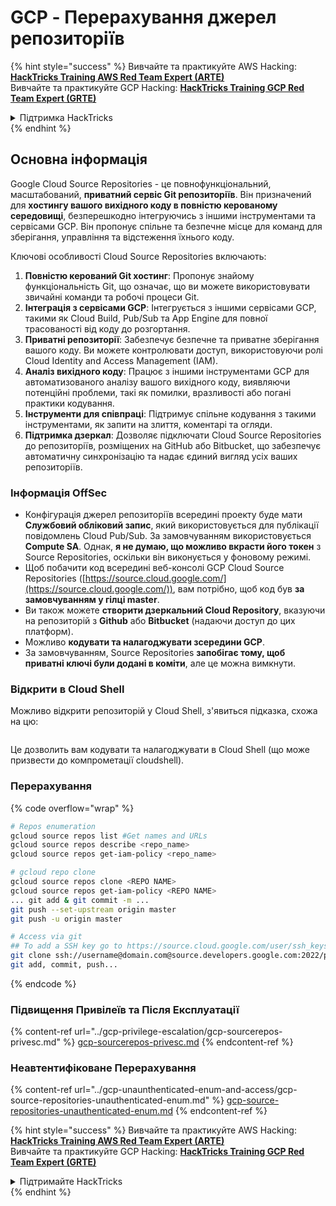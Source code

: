 # GCP - Перерахування джерел репозиторіїв

{% hint style="success" %}
Вивчайте та практикуйте AWS Hacking:<img src="../../../.gitbook/assets/image (1).png" alt="" data-size="line">[**HackTricks Training AWS Red Team Expert (ARTE)**](https://training.hacktricks.xyz/courses/arte)<img src="../../../.gitbook/assets/image (1).png" alt="" data-size="line">\
Вивчайте та практикуйте GCP Hacking: <img src="../../../.gitbook/assets/image (2).png" alt="" data-size="line">[**HackTricks Training GCP Red Team Expert (GRTE)**<img src="../../../.gitbook/assets/image (2).png" alt="" data-size="line">](https://training.hacktricks.xyz/courses/grte)

<details>

<summary>Підтримка HackTricks</summary>

* Перевірте [**плани підписки**](https://github.com/sponsors/carlospolop)!
* **Приєднуйтесь до** 💬 [**групи Discord**](https://discord.gg/hRep4RUj7f) або [**групи Telegram**](https://t.me/peass) або **слідкуйте** за нами в **Twitter** 🐦 [**@hacktricks\_live**](https://twitter.com/hacktricks\_live)**.**
* **Діліться хакерськими трюками, надсилаючи PR до** [**HackTricks**](https://github.com/carlospolop/hacktricks) та [**HackTricks Cloud**](https://github.com/carlospolop/hacktricks-cloud) репозиторіїв на GitHub.

</details>
{% endhint %}

## Основна інформація <a href="#reviewing-cloud-git-repositories" id="reviewing-cloud-git-repositories"></a>

Google Cloud Source Repositories - це повнофункціональний, масштабований, **приватний сервіс Git репозиторіїв**. Він призначений для **хостингу вашого вихідного коду в повністю керованому середовищі**, безперешкодно інтегруючись з іншими інструментами та сервісами GCP. Він пропонує спільне та безпечне місце для команд для зберігання, управління та відстеження їхнього коду.

Ключові особливості Cloud Source Repositories включають:

1. **Повністю керований Git хостинг**: Пропонує знайому функціональність Git, що означає, що ви можете використовувати звичайні команди та робочі процеси Git.
2. **Інтеграція з сервісами GCP**: Інтегрується з іншими сервісами GCP, такими як Cloud Build, Pub/Sub та App Engine для повної трасованості від коду до розгортання.
3. **Приватні репозиторії**: Забезпечує безпечне та приватне зберігання вашого коду. Ви можете контролювати доступ, використовуючи ролі Cloud Identity and Access Management (IAM).
4. **Аналіз вихідного коду**: Працює з іншими інструментами GCP для автоматизованого аналізу вашого вихідного коду, виявляючи потенційні проблеми, такі як помилки, вразливості або погані практики кодування.
5. **Інструменти для співпраці**: Підтримує спільне кодування з такими інструментами, як запити на злиття, коментарі та огляди.
6. **Підтримка дзеркал**: Дозволяє підключати Cloud Source Repositories до репозиторіїв, розміщених на GitHub або Bitbucket, що забезпечує автоматичну синхронізацію та надає єдиний вигляд усіх ваших репозиторіїв.

### Інформація OffSec <a href="#reviewing-cloud-git-repositories" id="reviewing-cloud-git-repositories"></a>

* Конфігурація джерел репозиторіїв всередині проекту буде мати **Службовий обліковий запис**, який використовується для публікації повідомлень Cloud Pub/Sub. За замовчуванням використовується **Compute SA**. Однак, **я не думаю, що можливо вкрасти його токен** з Source Repositories, оскільки він виконується у фоновому режимі.
* Щоб побачити код всередині веб-консолі GCP Cloud Source Repositories ([https://source.cloud.google.com/](https://source.cloud.google.com/)), вам потрібно, щоб код був **за замовчуванням у гілці master**.
* Ви також можете **створити дзеркальний Cloud Repository**, вказуючи на репозиторій з **Github** або **Bitbucket** (надаючи доступ до цих платформ).
* Можливо **кодувати та налагоджувати зсередини GCP**.
* За замовчуванням, Source Repositories **запобігає тому, щоб приватні ключі були додані в коміти**, але це можна вимкнути.

### Відкрити в Cloud Shell

Можливо відкрити репозиторій у Cloud Shell, з'явиться підказка, схожа на цю:

<figure><img src="../../../.gitbook/assets/image (325).png" alt=""><figcaption></figcaption></figure>

Це дозволить вам кодувати та налагоджувати в Cloud Shell (що може призвести до компрометації cloudshell).

### Перерахування

{% code overflow="wrap" %}
```bash
# Repos enumeration
gcloud source repos list #Get names and URLs
gcloud source repos describe <repo_name>
gcloud source repos get-iam-policy <repo_name>

# gcloud repo clone
gcloud source repos clone <REPO NAME>
gcloud source repos get-iam-policy <REPO NAME>
... git add & git commit -m ...
git push --set-upstream origin master
git push -u origin master

# Access via git
## To add a SSH key go to https://source.cloud.google.com/user/ssh_keys (no gcloud command)
git clone ssh://username@domain.com@source.developers.google.com:2022/p/<proj-name>/r/<repo-name>
git add, commit, push...
```
{% endcode %}

### Підвищення Привілеїв та Після Експлуатації

{% content-ref url="../gcp-privilege-escalation/gcp-sourcerepos-privesc.md" %}
[gcp-sourcerepos-privesc.md](../gcp-privilege-escalation/gcp-sourcerepos-privesc.md)
{% endcontent-ref %}

### Неавтентифіковане Перерахування

{% content-ref url="../gcp-unaunthenticated-enum-and-access/gcp-source-repositories-unauthenticated-enum.md" %}
[gcp-source-repositories-unauthenticated-enum.md](../gcp-unaunthenticated-enum-and-access/gcp-source-repositories-unauthenticated-enum.md)
{% endcontent-ref %}

{% hint style="success" %}
Вивчайте та практикуйте AWS Hacking:<img src="../../../.gitbook/assets/image (1).png" alt="" data-size="line">[**HackTricks Training AWS Red Team Expert (ARTE)**](https://training.hacktricks.xyz/courses/arte)<img src="../../../.gitbook/assets/image (1).png" alt="" data-size="line">\
Вивчайте та практикуйте GCP Hacking: <img src="../../../.gitbook/assets/image (2).png" alt="" data-size="line">[**HackTricks Training GCP Red Team Expert (GRTE)**<img src="../../../.gitbook/assets/image (2).png" alt="" data-size="line">](https://training.hacktricks.xyz/courses/grte)

<details>

<summary>Підтримайте HackTricks</summary>

* Перевірте [**плани підписки**](https://github.com/sponsors/carlospolop)!
* **Приєднуйтесь до** 💬 [**групи Discord**](https://discord.gg/hRep4RUj7f) або [**групи Telegram**](https://t.me/peass) або **слідкуйте** за нами в **Twitter** 🐦 [**@hacktricks\_live**](https://twitter.com/hacktricks\_live)**.**
* **Діліться хакерськими трюками, надсилаючи PR до** [**HackTricks**](https://github.com/carlospolop/hacktricks) та [**HackTricks Cloud**](https://github.com/carlospolop/hacktricks-cloud) репозиторіїв на github.

</details>
{% endhint %}
